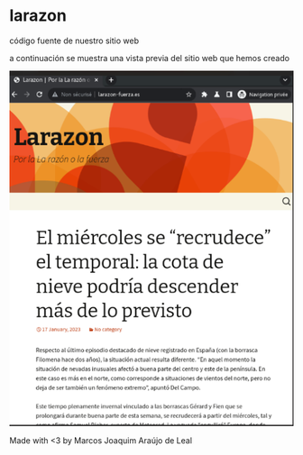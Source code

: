 # larazon

 código fuente de nuestro sitio web 

 a continuación se muestra una vista previa del sitio web que hemos creado

![](/wp-includes/images/preview.png)

Made with <3 by Marcos Joaquim Araújo de Leal